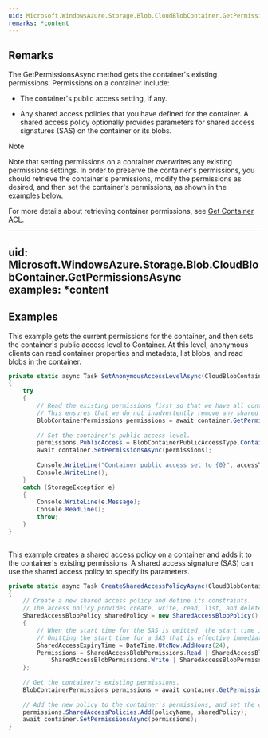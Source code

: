 ```yaml
---  
uid: Microsoft.WindowsAzure.Storage.Blob.CloudBlobContainer.GetPermissionsAsync  
remarks: *content  
---  
```

  
## Remarks  
 The GetPermissionsAsync method gets the container's existing permissions. Permissions on a container include:  
  
-   The container's public access setting, if any.  
  
-   Any shared access policies that you have defined for the container. A shared access policy optionally provides parameters for shared access signatures (SAS) on the container or its blobs.  
  
> [!NOTE]
>  Note that setting permissions on a container overwrites any existing permissions settings. In order to preserve the container's permissions, you should retrieve the container's permissions, modify the permissions as desired, and then set the container's permissions, as shown in the examples below.  
  
 For more details about retrieving container permissions, see [Get Container ACL](../Topic/Get%20Container%20ACL.md).  
  
---  
uid: Microsoft.WindowsAzure.Storage.Blob.CloudBlobContainer.GetPermissionsAsync  
examples: *content  
---  
  
## Examples  
 This example gets the current permissions for the container, and then sets the container's public access level to Container. At this level, anonymous clients can read container properties and metadata, list blobs, and read blobs in the container.  
  
```c#  
private static async Task SetAnonymousAccessLevelAsync(CloudBlobContainer container, BlobContainerPublicAccessType accessType)  
{  
    try  
    {  
        // Read the existing permissions first so that we have all container permissions.   
        // This ensures that we do not inadvertently remove any shared access policies while setting the public access level.  
        BlobContainerPermissions permissions = await container.GetPermissionsAsync();  
  
        // Set the container's public access level.  
        permissions.PublicAccess = BlobContainerPublicAccessType.Container;  
        await container.SetPermissionsAsync(permissions);  
  
        Console.WriteLine("Container public access set to {0}", accessType.ToString());  
        Console.WriteLine();  
    }  
    catch (StorageException e)  
    {  
        Console.WriteLine(e.Message);  
        Console.ReadLine();  
        throw;  
    }  
}  
  
```  
  
 This example creates a shared access policy on a container and adds it to the container's existing permissions. A shared access signature (SAS) can use the shared access policy to specify its parameters.  
  
```c#  
private static async Task CreateSharedAccessPolicyAsync(CloudBlobContainer container, string policyName)  
{  
    // Create a new shared access policy and define its constraints.  
    // The access policy provides create, write, read, list, and delete permissions.  
    SharedAccessBlobPolicy sharedPolicy = new SharedAccessBlobPolicy()  
    {  
        // When the start time for the SAS is omitted, the start time is assumed to be the time when the storage service receives the request.   
        // Omitting the start time for a SAS that is effective immediately helps to avoid clock skew.  
        SharedAccessExpiryTime = DateTime.UtcNow.AddHours(24),  
        Permissions = SharedAccessBlobPermissions.Read | SharedAccessBlobPermissions.List |  
            SharedAccessBlobPermissions.Write | SharedAccessBlobPermissions.Create | SharedAccessBlobPermissions.Delete  
    };  
  
    // Get the container's existing permissions.  
    BlobContainerPermissions permissions = await container.GetPermissionsAsync();  
  
    // Add the new policy to the container's permissions, and set the container's permissions.  
    permissions.SharedAccessPolicies.Add(policyName, sharedPolicy);  
    await container.SetPermissionsAsync(permissions);  
}  
  
```